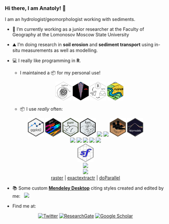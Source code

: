 ### Hi there, I am Anatoly! 👋
  
I am an hydrologist/geomorphologist working with sediments.

- :mag_right: I’m currently working as a junior researcher at the Faculty of Geography at the Lomonosov Moscow State University
- :mountain: I’m doing research in **soil erosion** and **sediment transport** using in-situ measurements as well as modelling.
- :computer: I really like programming in **R**.
  - I maintained a 📦 for my personal use!
  <p align="center">
    <a href="https://github.com/atsyplenkov/loadflux"><img src="https://raw.githubusercontent.com/atsyplenkov/loadflux/master/man/figures/logo.svg" width="50px"/></a>
    <a href="https://github.com/atsyplenkov/atslib"><img src="https://raw.githubusercontent.com/atsyplenkov/atslib/master/man/figures/logo.svg" width="50px"/></a>
    <a href="https://github.com/atsyplenkov/tgme"><img src="https://raw.githubusercontent.com/atsyplenkov/tgme/master/man/figures/logo.svg" width="50px"/></a>
    <a href="https://github.com/atsyplenkov/rusleR"><img src="https://raw.githubusercontent.com/atsyplenkov/rusleR/master/man/figures/logo.svg" width="50px"/></a>
  </p>
  
  - 📦 I use *really* often: 
<p align="center">
  <a href="https://github.com/tidyverse/ggplot2"><img src="https://raw.githubusercontent.com/tidyverse/ggplot2/master/man/figures/logo.png" width="50px"/></a>
  <a href="https://github.com/tidyverse/dplyr"><img src="https://raw.githubusercontent.com/tidyverse/dplyr/master/man/figures/logo.png" width="50px"/></a>
  <a href="https://github.com/tidyverse/purrr"><img src="https://raw.githubusercontent.com/tidyverse/purrr/master/man/figures/logo.png" width="50px"/></a>
  <a href="https://github.com/DavisVaughan/furrr"><img src="https://raw.githubusercontent.com/DavisVaughan/furrr/master/man/figures/logo.png" width="50px"/></a>
  <a href="https://github.com/tidyverse/lubridate"><img src="https://raw.githubusercontent.com/tidyverse/lubridate/master/man/figures/logo.png" width="50px"/></a>
  <a href="https://github.com/tidyverse/stringr"><img src="https://raw.githubusercontent.com/tidyverse/stringr/master/man/figures/logo.png" width="50px"/></a>
  <a href="https://github.com/tidyverse/forcats"><img src="https://raw.githubusercontent.com/tidyverse/forcats/master/man/figures/logo.png" width="50px"/></a>
  <a href="https://github.com/tidymodels"><img src="https://raw.githubusercontent.com/tidymodels/tidymodels/master/man/figures/logo.png" width="50px"/></a>
  <br>
  <a href="https://github.com/easystats/insight"><img src="https://raw.githubusercontent.com/easystats/insight/master/man/figures/logo.png" width="50px"/></a>
  <a href="https://github.com/easystats/effectsize"><img src="https://raw.githubusercontent.com/easystats/effectsize/master/man/figures/logo.png" width="50px"/></a>
  <a href="https://github.com/easystats/performance"><img src="https://raw.githubusercontent.com/easystats/performance/master/man/figures/logo.png" width="50px"/></a>
  <a href="https://github.com/easystats/modelbased"><img src="https://raw.githubusercontent.com/easystats/modelbased/master/man/figures/logo.png" width="50px"/></a>
  <a href="https://github.com/easystats/parameters"><img src="https://raw.githubusercontent.com/easystats/parameters/master/man/figures/logo.png" width="50px"/></a>
  <br>
  <a href="https://github.com/r-spatial/sf"><img src="https://raw.githubusercontent.com/loreabad6/sfnetworks_WiG/main/figs/sf.png" width="50px"/></a>

  <br>
  <a href="https://github.com/rstudio/distill"><img src="https://raw.githubusercontent.com/rstudio/distill/master/man/figures/logo.png" width="50px"/></a>
  <br>
  <a href="https://cran.r-project.org/web/packages/fingerPro/index.html"><img src="https://user-images.githubusercontent.com/30837036/91882995-13c90200-ec84-11ea-9643-0191dfbca995.jpg" width="100px"/></a>
  <br>
    <a href="https://cran.r-project.org/web/packages/raster/index.html">raster</a> | <a href="https://isciences.gitlab.io/exactextractr/">exactextractr</a> | <a href="https://cran.r-project.org/web/packages/doParallel/index.html">doParallel</a> 
</p>

- 📚 Some custom [**Mendeley Desktop**](https://github.com/atsyplenkov/mendeley-citing-styles) citing styles created and edited by me:&#160;&#160;&#160;<a href="https://github.com/atsyplenkov/mendeley-citing-styles"><img src="https://static.mendeley.com/md-stitch/releases/live/logo.2e96971e.svg" width="100px"/></a>

- Find me at: 
<p align="center">
  <a href="https://twitter.com/atsyplen"><img src="https://badgen.net/badge/icon/twitter?icon=twitter&label" alt="Twitter"></a>
  <a href="https://www.researchgate.net/profile/Anatolii_Tsyplenkov"><img src="https://badgen.net/badge/icon/ResearchGate?icon=https://simpleicons.org/icons/researchgate.svg&label&color=00CCBB&logoColor=white" alt="ResearchGate"></a>
  <a href="https://scholar.google.pl/citations?user=IcwW-WAAAAAJ&hl"><img src="https://img.shields.io/badge/-Google Scholar-blue?style=github&logo=google-scholar&logoColor=white" alt="Google Scholar"></a>
</p>
